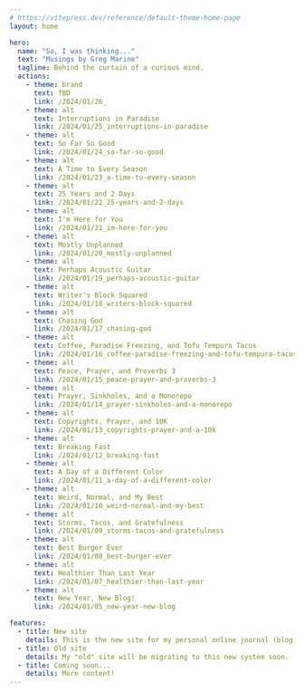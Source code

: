 ```yaml
---
# https://vitepress.dev/reference/default-theme-home-page
layout: home

hero:
  name: "So, I was thinking..."
  text: "Musings by Greg Marine"
  tagline: Behind the curtain of a curious mind.
  actions:
    - theme: brand
      text: TBD
      link: /2024/01/26_
    - theme: alt
      text: Interruptions in Paradise
      link: /2024/01/25_interruptions-in-paradise
    - theme: alt
      text: So Far So Good
      link: /2024/01/24_so-far-so-good
    - theme: alt
      text: A Time to Every Season
      link: /2024/01/23_a-time-to-every-season
    - theme: alt
      text: 25 Years and 2 Days
      link: /2024/01/22_25-years-and-2-days
    - theme: alt
      text: I'm Here for You
      link: /2024/01/21_im-here-for-you
    - theme: alt
      text: Mostly Unplanned
      link: /2024/01/20_mostly-unplanned
    - theme: alt
      text: Perhaps Acoustic Guitar
      link: /2024/01/19_perhaps-acoustic-guitar
    - theme: alt
      text: Writer's Block Squared
      link: /2024/01/18_writers-block-squared
    - theme: alt
      text: Chasing God
      link: /2024/01/17_chasing-god
    - theme: alt
      text: Coffee, Paradise Freezing, and Tofu Tempura Tacos
      link: /2024/01/16_coffee-paradise-freezing-and-tofu-tempura-tacos
    - theme: alt
      text: Peace, Prayer, and Proverbs 3
      link: /2024/01/15_peace-prayer-and-proverbs-3
    - theme: alt
      text: Prayer, Sinkholes, and a Monorepo
      link: /2024/01/14_prayer-sinkholes-and-a-monorepo
    - theme: alt
      text: Copyrights, Prayer, and 10K
      link: /2024/01/13_copyrights-prayer-and-a-10k
    - theme: alt
      text: Breaking Fast
      link: /2024/01/12_breaking-fast
    - theme: alt
      text: A Day of a Different Color
      link: /2024/01/11_a-day-of-a-different-color
    - theme: alt
      text: Weird, Normal, and My Best
      link: /2024/01/10_weird-normal-and-my-best
    - theme: alt
      text: Storms, Tacos, and Gratefulness
      link: /2024/01/09_storms-tacos-and-gratefulness
    - theme: alt
      text: Best Burger Ever
      link: /2024/01/08_best-burger-ever
    - theme: alt
      text: Healthier Than Last Year
      link: /2024/01/07_healthier-than-last-year
    - theme: alt
      text: New Year, New Blog!
      link: /2024/01/05_new-year-new-blog

features:
  - title: New site
    details: This is the new site for my personal online journal (blog)!
  - title: Old site
    details: My "old" site will be migrating to this new system soon.
  - title: Coming soon...
    details: More content!
---
```


